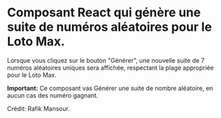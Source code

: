 # Composant React qui génère une suite de numéros aléatoires pour le Loto Max.

Lorsque vous cliquez sur le bouton "Générer", une nouvelle suite de 7 numéros aléatoires uniques sera affichée, respectant la plage appropriée pour le Loto Max.

**Important:**
Ce composant vas Générer une suite de nombre aléatoire, en aucun cas des numéro gagnant.

Crédit: Rafik Mansour.
